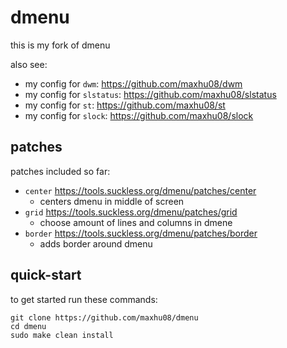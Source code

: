 # dmenu

this is my fork of dmenu

also see:

- my config for `dwm`: https://github.com/maxhu08/dwm
- my config for `slstatus`: https://github.com/maxhu08/slstatus
- my config for `st`: https://github.com/maxhu08/st
- my config for `slock`: https://github.com/maxhu08/slock

## patches

patches included so far:

- `center` https://tools.suckless.org/dmenu/patches/center
  - centers dmenu in middle of screen
- `grid` https://tools.suckless.org/dmenu/patches/grid
  - choose amount of lines and columns in dmene
- `border` https://tools.suckless.org/dmenu/patches/border
  - adds border around dmenu

## quick-start

to get started run these commands:

```
git clone https://github.com/maxhu08/dmenu
cd dmenu
sudo make clean install
```
